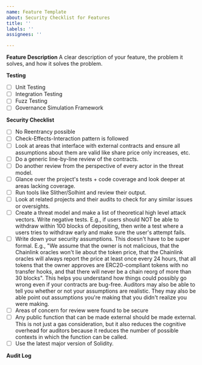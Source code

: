 ```yaml
---
name: Feature Template
about: Security Checklist for Features
title: ''
labels: ''
assignees: ''

---
```


**Feature Description**
A clear description of your feature, the problem it solves, and how it solves the problem.

**Testing**
 -[ ] Unit Testing
 -[ ] Integration Testing
 -[ ] Fuzz Testing
 -[ ] Governance Simulation Framework

**Security Checklist**
 -[ ] No Reentrancy possible
 -[ ] Check-Effects-Interaction pattern is followed
 -[ ] Look at areas that interface with external contracts and ensure all assumptions about them are valid like share price only increases, etc.
 -[ ] Do a generic line-by-line review of the contracts.
 -[ ] Do another review from the perspective of every actor in the threat model.
 -[ ] Glance over the project's tests + code coverage and look deeper at areas lacking coverage.
 -[ ] Run tools like Slither/Solhint and review their output.
 -[ ] Look at related projects and their audits to check for any similar issues or oversights.
 -[ ] Create a threat model and make a list of theoretical high level attack vectors.
 Write negative tests. E.g., if users should NOT be able to withdraw within 100 blocks of depositing, then write a test where a users tries to withdraw early and make sure the user's attempt fails.
 -[ ] Write down your security assumptions. This doesn't have to be super formal. E.g., "We assume that the owner is not malicious, that the Chainlink oracles won't lie about the token price, that the Chainlink oracles will always report the price at least once every 24 hours, that all tokens that the owner approves are ERC20-compliant tokens with no transfer hooks, and that there will never be a chain reorg of more than 30 blocks". This helps you understand how things could possibly go wrong even if your contracts are bug-free. Auditors may also be able to tell you whether or not your assumptions are realistic. They may also be able point out assumptions you're making that you didn't realize you were making.
 -[ ] Areas of concern for review were found to be secure
 -[ ] Any public function that can be made external should be made external. This is not just a gas consideration, but it also reduces the cognitive overhead for auditors because it reduces the number of possible contexts in which the function can be called.
 -[ ] Use the latest major version of Solidity.

**Audit Log**
